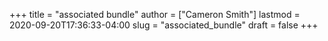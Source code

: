 +++
title = "associated bundle"
author = ["Cameron Smith"]
lastmod = 2020-09-20T17:36:33-04:00
slug = "associated_bundle"
draft = false
+++
